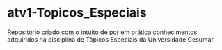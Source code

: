 # atv1-Topicos_Especiais
Repositório criado com o intuito de por em prática conhecimentos adquiridos na disciplina de Tópicos Especiais da Universidade Cesumar.
